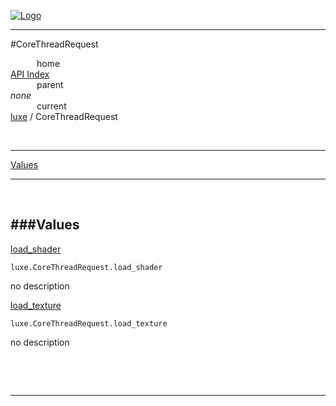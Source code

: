 
[![Logo](../../images/logo.png)](../../index.html)

---

#CoreThreadRequest


&emsp;&emsp;&emsp;home   
[API Index](../../api/index.html#luxe)   
&emsp;&emsp;&emsp;parent    
_none_   
&emsp;&emsp;&emsp;current    
[luxe](./) / CoreThreadRequest

<br/>

---


[Values](#Values)   


---

&nbsp;   

<a class="lift" name="Values" ></a>
###Values   
---
<a class="lift" name="load_shader" href="#load_shader">load_shader</a>



`luxe.CoreThreadRequest.load_shader`

<span class="small_desc_flat"> no description </span>   

<a class="lift" name="load_texture" href="#load_texture">load_texture</a>



`luxe.CoreThreadRequest.load_texture`

<span class="small_desc_flat"> no description </span>   

&nbsp;   



&nbsp;
&nbsp;
&nbsp;

---  


&nbsp;   
&nbsp;   